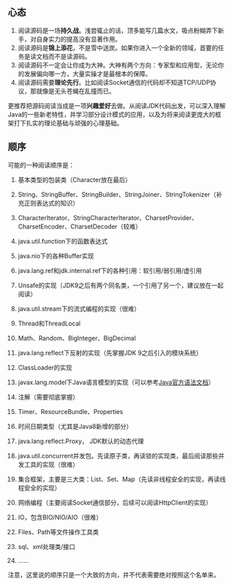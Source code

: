 ## 心态
1.  阅读源码是一场**持久战**。浅尝辄止的话，顶多能写几篇水文，吸点粉糊弄下新手，对自身实力的提高没有显著作用。
2.  阅读源码是**锦上添花**，不是雪中送炭。如果你进入一个全新的领域，首要的任务是读文档而不是读源码。
3.  阅读源码不一定会让你成为大神。大神有两个方向：专家型和应用型，无论你的发展偏向哪一方，大量实操才是最根本的保障。
4.  阅读源码需要**理论先行**。比如阅读Socket通信的代码却不知道TCP/UDP协议，那就像是无头苍蝇在乱撞而已。

更推荐把源码阅读当成是一项**兴趣爱好**去做。从阅读JDK代码出发，可以深入理解Java的一些新老特性，并学习部分设计模式的应用，以及为将来阅读更庞大的框架打下扎实的理论基础与顽强的心理基础。

## 顺序
可能的一种阅读顺序是：

1.  基本类型的包装类（Character放在最后）
    
2.  String、StringBuffer、StringBuilder、StringJoiner、StringTokenizer（补充正则表达式的知识）
    
3.  CharacterIterator、StringCharacterIterator、CharsetProvider、CharsetEncoder、CharsetDecoder（较难）
    
4.  java.util.function下的函数表达式
    
5.  java.nio下的各种Buffer实现
    
6.  java.lang.ref和jdk.internal.ref下的各种引用：软引用/弱引用/虚引用
    
7.  Unsafe的实现（JDK9之后有两个同名类，一个引用了另一个，建议放在一起阅读）
    
8.  java.util.stream下的流式编程的实现（很难）
    
9.  Thread和ThreadLocal
    
10.  Math、Random、BigInteger、BigDecimal
    
11.  java.lang.reflect下反射的实现（先掌握JDK 9之后引入的模块系统）
    
12.  ClassLoader的实现
    
13.  javax.lang.model下Java语言模型的实现（可以参考[Java官方语法文档](https://docs.oracle.com/javase/specs/jls/se12/html/index.html)）
    
14.  注解（需要彻底掌握）
    
15.  Timer、ResourceBundle、Properties
    
16.  时间日期类型（尤其是Java8新增的部分）
    
17.  java.lang.reflect.Proxy， JDK默认的动态代理
    
18.  java.util.concurrent并发包。先读原子类，再读锁的实现类，最后阅读那些并发工具的实现（很难）
    
19.  集合框架，主要是三大类：List、Set、Map（先读非线程安全的实现，再读线程安全的实现）
    
20.  网络编程（主要阅读Socket通信部分，后续可以阅读HttpClient的实现）
    
21.  IO，包含BIO/NIO/AIO（很难）
    
22.  Files、Path等文件操作工具类
    
23.  sql、xml处理类/接口
    
24.  ......
    

注意，这里说的顺序只是一个大致的方向，并不代表需要绝对按照这个名单来。